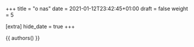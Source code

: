 +++
title = "o nas"
date = 2021-01-12T23:42:45+01:00
draft = false
weight = 5

[extra]
hide_date = true
+++

{{ authors() }}
